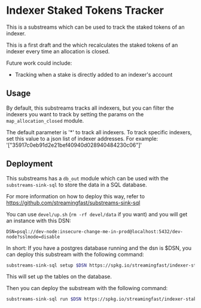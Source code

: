 # Indexer Staked Tokens Tracker

This is a substreams which can be used to track the staked tokens of an indexer.

This is a first draft and the which recalculates the staked tokens of an indexer every time an allocation is closed.

Future work could include:
- Tracking when a stake is directly added to an indexer's account

## Usage

By default, this substreams tracks all indexers, but you can filter the indexers you want to track by setting the params on the `map_allocation_closed` module.

The default parameter is '*' to track all indexers.  To track specific indexers, set this value to a json list of indexer addresses.  For example: '["35917c0eb91d2e21bef40940d028940484230c06"]'

## Deployment

This substreams has a `db_out` module which can be used with the `substreams-sink-sql` to store the data in a SQL database.

For more information on how to deploy this way, refer to https://github.com/streamingfast/substreams-sink-sql

You can use `devel/up.sh` (`rm -rf devel/data` if you want) and you will get an instance with this DSN:

```
DSN=psql://dev-node:insecure-change-me-in-prod@localhost:5432/dev-node?sslmode=disable
```

In short:  If you have a postgres database running and the dsn is $DSN, you can deploy this substream with the following command:

```bash
substreams-sink-sql setup $DSN https://spkg.io/streamingfast/indexer-stake-tracker-v0.0.1.spkg
```

This will set up the tables on the database.

Then you can deploy the substream with the following command:

```bash
substreams-sink-sql run $DSN https://spkg.io/streamingfast/indexer-stake-tracker-v0.0.1.spkg
```
